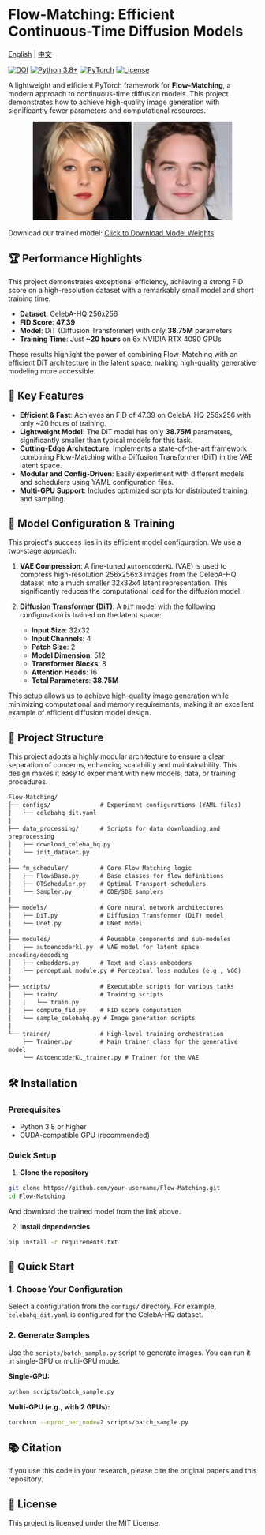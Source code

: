 # Flow-Matching: Efficient Continuous-Time Diffusion Models

[English](README.md) | [中文](README_zh.md)

[![DOI](https://zenodo.org/badge/DOI/10.5281/zenodo.17110046.svg)](https://doi.org/10.5281/zenodo.17110046)
[![Python 3.8+](https://img.shields.io/badge/python-3.8+-blue.svg)](https://www.python.org/downloads/)
[![PyTorch](https://img.shields.io/badge/PyTorch-2.0+-red.svg)](https://pytorch.org/)
[![License](https://img.shields.io/badge/license-MIT-green.svg)](LICENSE)

A lightweight and efficient PyTorch framework for **Flow-Matching**, a modern approach to continuous-time diffusion models. This project demonstrates how to achieve high-quality image generation with significantly fewer parameters and computational resources.

<p align="center">
  <img src="visuals_celebahq/myplot12.png" width="200"/>
  <img src="visuals_celebahq/plot_2025-08-07 13-30-26_7.png" width="200"/> 
</p>

Download our trained model:
[Click to Download Model Weights](https://drive.google.com/file/d/1jzkRGL_ZqgXaFskdXpLxoU__KSgnMz4X/view?usp=drive_link)

## 🏆 Performance Highlights

This project demonstrates exceptional efficiency, achieving a strong FID score on a high-resolution dataset with a remarkably small model and short training time.

-   **Dataset**: CelebA-HQ 256x256
-   **FID Score**: **47.39**
-   **Model**: DiT (Diffusion Transformer) with only **38.75M** parameters
-   **Training Time**: Just **~20 hours** on 6x NVIDIA RTX 4090 GPUs

These results highlight the power of combining Flow-Matching with an efficient DiT architecture in the latent space, making high-quality generative modeling more accessible.

## 🚀 Key Features

-   **Efficient & Fast**: Achieves an FID of 47.39 on CelebA-HQ 256x256 with only ~20 hours of training.
-   **Lightweight Model**: The DiT model has only **38.75M** parameters, significantly smaller than typical models for this task.
-   **Cutting-Edge Architecture**: Implements a state-of-the-art framework combining Flow-Matching with a Diffusion Transformer (DiT) in the VAE latent space.
-   **Modular and Config-Driven**: Easily experiment with different models and schedulers using YAML configuration files.
-   **Multi-GPU Support**: Includes optimized scripts for distributed training and sampling.

## 🔧 Model Configuration & Training

This project's success lies in its efficient model configuration. We use a two-stage approach:

1.  **VAE Compression**: A fine-tuned `AutoencoderKL` (VAE) is used to compress high-resolution 256x256x3 images from the CelebA-HQ dataset into a much smaller 32x32x4 latent representation. This significantly reduces the computational load for the diffusion model.

2.  **Diffusion Transformer (DiT)**: A `DiT` model with the following configuration is trained on the latent space:
    -   **Input Size**: 32x32
    -   **Input Channels**: 4
    -   **Patch Size**: 2
    -   **Model Dimension**: 512
    -   **Transformer Blocks**: 8
    -   **Attention Heads**: 16
    -   **Total Parameters**: **38.75M**

This setup allows us to achieve high-quality image generation while minimizing computational and memory requirements, making it an excellent example of efficient diffusion model design.

## 📁 Project Structure

This project adopts a highly modular architecture to ensure a clear separation of concerns, enhancing scalability and maintainability. This design makes it easy to experiment with new models, data, or training procedures.

```
Flow-Matching/
├── configs/              # Experiment configurations (YAML files)
│   └── celebahq_dit.yaml
|
├── data_processing/      # Scripts for data downloading and preprocessing
│   ├── download_celeba_hq.py
│   └── init_dataset.py
|
├── fm_scheduler/         # Core Flow Matching logic
│   ├── FlowsBase.py      # Base classes for flow definitions
│   ├── OTScheduler.py    # Optimal Transport schedulers
│   └── Sampler.py        # ODE/SDE samplers
|
├── models/               # Core neural network architectures
│   ├── DiT.py            # Diffusion Transformer (DiT) model
│   └── Unet.py           # UNet model
|
├── modules/              # Reusable components and sub-modules
│   ├── autoencoderkl.py  # VAE model for latent space encoding/decoding
│   ├── embedders.py      # Text and class embedders
│   └── perceptual_module.py # Perceptual loss modules (e.g., VGG)
|
├── scripts/              # Executable scripts for various tasks
│   ├── train/            # Training scripts
│   │   └── train.py
│   ├── compute_fid.py    # FID score computation
│   └── sample_celebahq.py # Image generation scripts
|
└── trainer/              # High-level training orchestration
    ├── Trainer.py        # Main trainer class for the generative model
    └── AutoencoderKL_trainer.py # Trainer for the VAE
```

## 🛠️ Installation

### Prerequisites
- Python 3.8 or higher
- CUDA-compatible GPU (recommended)

### Quick Setup

1.  **Clone the repository**
```bash
git clone https://github.com/your-username/Flow-Matching.git
cd Flow-Matching
```
And download the trained model from the link above.

2.  **Install dependencies**
```bash
pip install -r requirements.txt
```

## 🚀 Quick Start

### 1. Choose Your Configuration

Select a configuration from the `configs/` directory. For example, `celebahq_dit.yaml` is configured for the CelebA-HQ dataset.

### 2. Generate Samples

Use the `scripts/batch_sample.py` script to generate images. You can run it in single-GPU or multi-GPU mode.

**Single-GPU:**
```bash
python scripts/batch_sample.py
```

**Multi-GPU (e.g., with 2 GPUs):**
```bash
torchrun --nproc_per_node=2 scripts/batch_sample.py
```

## 📚 Citation

If you use this code in your research, please cite the original papers and this repository.

## 📄 License

This project is licensed under the MIT License.
